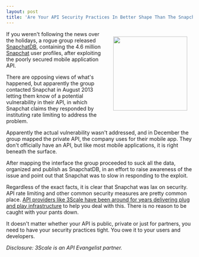 ```yaml
---
layout: post
title: 'Are Your API Security Practices In Better Shape Than The Snapchat API?'
---
```

<p><a title="snapchat" href="http://www.snapchat.com/" target="_blank"><img style="padding: 15px;" src="https://s3.amazonaws.com/kinlane-productions/api-evangelist/snapchat.png" alt="" width="200" align="right" /></a></p>
<p>If you weren't following the news over the holidays, a rogue group released <a href="http://www.snapchatdb.info/">SnapchatDB</a>, containing the 4.6 million <a title="snapchat" href="http://www.snapchat.com/" target="_blank">Snapchat</a> user profiles, after exploiting the poorly secured mobile application API.</p>
<p>There are opposing views of what's happened, but apparently the group contacted Snapchat in August 2013 letting them know of a potential vulnerability in their API, in which Snapchat claims they responded by instituting rate limiting to address the problem.</p>
<p>Apparently the actual vulnerability wasn't addressed, and in December the group mapped the private API, the company uses for their mobile app. They don't officially have an API, but like most mobile applications, it is right beneath the surface.</p>
<p>After mapping the interface the group proceeded to suck all the data, organized and publish as SnapchatDB, in an effort to raise awareness of the issue and point out that Snapchat was to slow in responding to the exploit.</p>
<p>Regardless of the exact facts, it is clear that Snapchat was lax on security. API rate limiting and other common security measures are pretty common place. <a title="API infrastructure provider" href="http://bit.ly/13esk6Q">API providers like 3Scale have been around for years delivering plug and play infrastructure</a> to help you deal with this. There is no reason to be caught with your pants down.</p>
<p>It doesn't matter whether your API is public, private or just for partners, you need to have your security practices tight. You owe it to your users and developers.</p>
<p><em>Disclosure: 3Scale is an API Evangelist partner.</em></p>